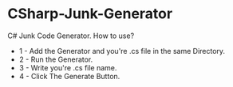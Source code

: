 # CSharp-Junk-Generator
C# Junk Code Generator. 
How to use? 
* 1 - Add the Generator and you're .cs file in the same Directory.
* 2 - Run the Generator.
* 3 - Write you're .cs file name.
* 4 - Click The Generate Button.
